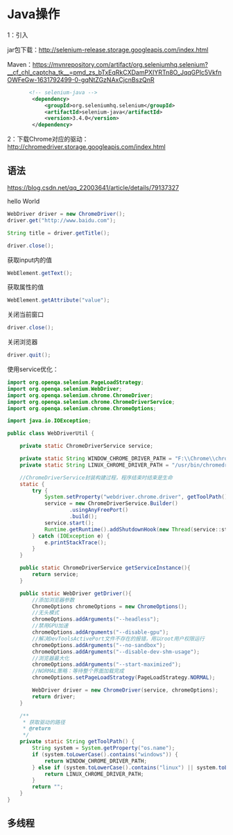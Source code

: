 

# Java操作

1：引入

jar包下载：http://selenium-release.storage.googleapis.com/index.html

Maven：https://mvnrepository.com/artifact/org.seleniumhq.selenium?__cf_chl_captcha_tk__=pmd_zs_bTxEqRkCXDamPXIYRTn8O_JqqGPlc5VkfnOWFeGw-1631792499-0-gqNtZGzNAxCjcnBszQnR

```xml
       <!-- selenium-java -->
        <dependency>
            <groupId>org.seleniumhq.selenium</groupId>
            <artifactId>selenium-java</artifactId>
            <version>3.4.0</version>
        </dependency>

```



2：下载Chrome对应的驱动：http://chromedriver.storage.googleapis.com/index.html

## 语法

https://blog.csdn.net/qq_22003641/article/details/79137327

hello World

```java
WebDriver driver = new ChromeDriver();
driver.get("http://www.baidu.com");

String title = driver.getTitle();

driver.close();
```

获取input内的值

```java
WebElement.getText();
```

获取属性的值

```java
WebElement.getAttribute("value");
```



关闭当前窗口

```java
driver.close();
```

关闭浏览器

```java
driver.quit();
```

使用service优化：

```java
import org.openqa.selenium.PageLoadStrategy;
import org.openqa.selenium.WebDriver;
import org.openqa.selenium.chrome.ChromeDriver;
import org.openqa.selenium.chrome.ChromeDriverService;
import org.openqa.selenium.chrome.ChromeOptions;

import java.io.IOException;

public class WebDriverUtil {

    private static ChromeDriverService service;

    private static String WINDOW_CHROME_DRIVER_PATH = "F:\\Chrome\\chromedriver_win32\\chromedriver.exe";
    private static String LINUX_CHROME_DRIVER_PATH = "/usr/bin/chromedriver";

    //ChromeDriverService封装构建过程，程序结束时结束是生命
    static {
        try {
            System.setProperty("webdriver.chrome.driver", getToolPath());
            service = new ChromeDriverService.Builder()
                    .usingAnyFreePort()
                    .build();
            service.start();
            Runtime.getRuntime().addShutdownHook(new Thread(service::stop));
        } catch (IOException e) {
            e.printStackTrace();
        }
    }

    public static ChromeDriverService getServiceInstance(){
        return service;
    }

    public static WebDriver getDriver(){
        //添加浏览器参数
        ChromeOptions chromeOptions = new ChromeOptions();
        //无头模式
        chromeOptions.addArguments("--headless");
        //禁用GPU加速
        chromeOptions.addArguments("--disable-gpu");
        //解决DevToolsActivePort文件不存在的报错，用以root用户权限运行
        chromeOptions.addArguments("--no-sandbox");
        chromeOptions.addArguments("--disable-dev-shm-usage");
        //浏览器最大化
        chromeOptions.addArguments("--start-maximized");
        //NORMAL策略：等待整个界面加载完成
        chromeOptions.setPageLoadStrategy(PageLoadStrategy.NORMAL);

        WebDriver driver = new ChromeDriver(service, chromeOptions);
        return driver;
    }

    /**
     * 获取驱动的路径
     * @return
     */
    private static String getToolPath() {
        String system = System.getProperty("os.name");
        if (system.toLowerCase().contains("windows")) {
            return WINDOW_CHROME_DRIVER_PATH;
        } else if (system.toLowerCase().contains("linux") || system.toLowerCase().contains("mac")) {
            return LINUX_CHROME_DRIVER_PATH;
        }
        return "";
    }
}
```



## 多线程



